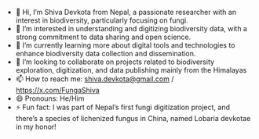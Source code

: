 - 👋 Hi, I’m Shiva Devkota from Nepal, a passionate researcher with an interest in biodiversity, particularly focusing on fungi.
- 👀 I’m interested in understanding and digitizing biodiversity data, with a strong commitment to data sharing and open science.
- 🌱 I’m currently learning more about digital tools and technologies to enhance biodiversity data collection and dissemination.
- 💞️ I’m looking to collaborate on projects related to biodiversity exploration, digitization, and data publishing mainly from the Himalayas
- 📫 How to reach me: shiva.devkota@gmail.com / https://x.com/FungaShiva
- 😄 Pronouns: He/Him
- ⚡ Fun fact: I was part of Nepal’s first fungi digitization project, and there’s a species of lichenized fungus in China, named Lobaria devkotae in my honor!

<!---
NepalFunga/NepalFunga is a ✨ special ✨ repository because its `README.md` (this file) appears on your GitHub profile.
You can click the Preview link to take a look at your changes.
--->

